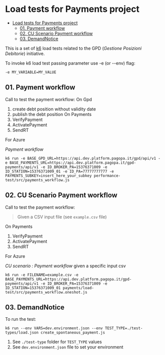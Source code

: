 # Load tests for Payments project

- [Load tests for Payments project](#load-tests-for-payments-project)
  - [01. Payment workflow](#01-payment-workflow)
  - [02. CU Scenario Payment workflow](#02-cu-scenario-payment-workflow)
  - [03. DemandNotice](#03-demandnotice)

This is a set of [k6](https://k6.io) load tests related to the GPD (_Gestione Posizioni Debitorie_) initiative.

To invoke k6 load test passing parameter use -e (or --env) flag:

```
-e MY_VARIABLE=MY_VALUE
```

## 01. Payment workflow

Call to test the payment workflow:
On Gpd
1. create debt position without validity date
2. publish the debt position
On Payments
1. VerifyPayment
2. ActivatePayment
3. SendRT

For Azure

_Payment workflow_
```
k6 run -e BASE_GPD_URL=https://api.dev.platform.pagopa.it/gpd/api/v1 -e BASE_PAYMENTS_URL=https://api.dev.platform.pagopa.it/gpd-payments/api/v1 -e ID_BROKER_PA=15376371009 -e ID_STATION=15376371009_01 -e ID_PA=77777777777 -e PAYMENTS_SUBKEY=insert_here_your_subkey performance-test/src/payments_workflow.js
```


## 02. CU Scenario Payment workflow

Call to test the payment workflow: 
> Given a CSV input file (see `example.csv` file)

On Payments
1. VerifyPayment
2. ActivatePayment
3. SendRT

For Azure   

_CU scenario : Payment workflow_ given a specific input csv
```
k6 run -e FILENAME=example.csv -e BASE_PAYMENTS_URL=https://api.dev.platform.pagopa.it/gpd-payments/api/v1 -e ID_BROKER_PA=15376371009 -e ID_STATION=15376371009_01 payments/load-test/src/payments_workflow.oneshot.js
```


## 03. DemandNotice

To run the test:

```
k6 run --env VARS=dev.environment.json --env TEST_TYPE=./test-types/load.json create_spontaneous_payment.js
```

1. See `./test-type` folder for `TEST_TYPE` values
2. See `dev.environment.json` file to set your environment
